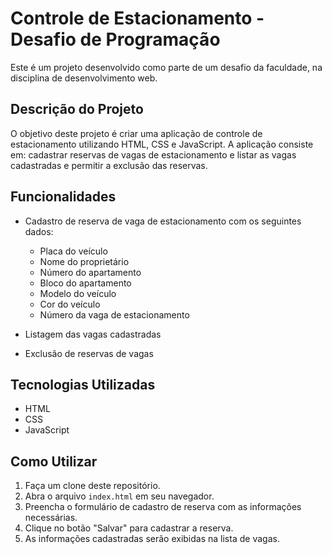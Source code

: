 # Controle de Estacionamento - Desafio de Programação

Este é um projeto desenvolvido como parte de um desafio da faculdade, na disciplina de desenvolvimento web.

## Descrição do Projeto

O objetivo deste projeto é criar uma aplicação de controle de estacionamento utilizando HTML, CSS e JavaScript. A aplicação consiste em: cadastrar reservas de vagas de estacionamento e listar as vagas cadastradas e permitir a exclusão das reservas.

## Funcionalidades

- Cadastro de reserva de vaga de estacionamento com os seguintes dados:
  - Placa do veículo
  - Nome do proprietário
  - Número do apartamento
  - Bloco do apartamento
  - Modelo do veículo
  - Cor do veículo
  - Número da vaga de estacionamento

- Listagem das vagas cadastradas
- Exclusão de reservas de vagas

## Tecnologias Utilizadas

- HTML
- CSS
- JavaScript

## Como Utilizar

1. Faça um clone deste repositório.
2. Abra o arquivo `index.html` em seu navegador.
3. Preencha o formulário de cadastro de reserva com as informações necessárias.
4. Clique no botão "Salvar" para cadastrar a reserva.
5. As informações cadastradas serão exibidas na lista de vagas.
